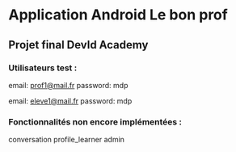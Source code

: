 # Application Android Le bon prof

## Projet final DevId Academy

### Utilisateurs test :

email: prof1@mail.fr
password: mdp

email: eleve1@mail.fr
password: mdp


### Fonctionnalités non encore implémentées :

conversation
profile_learner
admin 
